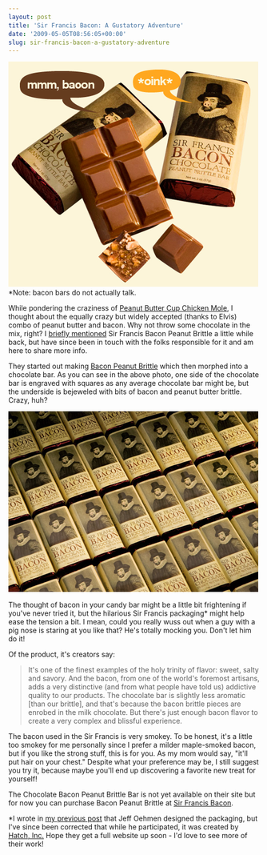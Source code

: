 ```yaml
---
layout: post
title: 'Sir Francis Bacon: A Gustatory Adventure'
date: '2009-05-05T08:56:05+00:00'
slug: sir-francis-bacon-a-gustatory-adventure
---
```

<img src='/images/uploads/2009/03/sir_francis_bacon_bar_02.jpg' alt='Sir Francis Bacon Peanut Butter Brittle Bar' class="yellowborder" />
*Note: bacon bars do not actually talk.

While pondering the craziness of <a href="http://www.cpbgallery.com/2009/04/28/peanut-butter-cup-chicken-mole/">Peanut Butter Cup Chicken Mole</a>, I thought about the equally crazy but widely accepted (thanks to Elvis) combo of peanut butter and bacon. Why not throw some chocolate in the mix, right? I <a href="http://www.cpbgallery.com/2009/03/10/the-national-peanut-boards-peanut-tasting-event-in-nyc/">briefly mentioned</a> Sir Francis Bacon Peanut Brittle a little while back, but have since been in touch with the folks responsible for it and am here to share more info.

They started out making <a href="http://www.baconpeanutbrittle.com/catalog/i1.html">Bacon Peanut Brittle</a> which then morphed into a chocolate bar. As you can see in the above photo, one side of the chocolate bar is engraved with squares as any average chocolate bar might be, but the underside is bejeweled with bits of bacon and peanut butter brittle. Crazy, huh?

<img src='/images/uploads/2009/03/sir_francis_bacon_bar_011.jpg' alt='Sir Francis Bacon Brittle' class="yellowborder"/>

The thought of bacon in your candy bar might be a little bit frightening if you've never tried it, but the hilarious Sir Francis packaging* might help ease the tension a bit. I mean, could you really wuss out when a guy with a pig nose is staring at you like that? He's totally mocking you. Don't let him do it!

Of the product, it's creators say:



<blockquote>It's one of the finest examples of the holy trinity of flavor: sweet, salty and savory. And the bacon, from one of the world's foremost artisans, adds a very distinctive (and from what people have told us) addictive quality to our products. The chocolate bar is slightly less aromatic [than our brittle], and that's because the bacon brittle pieces are enrobed in the milk chocolate. But there's just enough bacon flavor to create a very complex and blissful experience.</blockquote>



The bacon used in the Sir Francis is very smokey. To be honest, it's a little too smokey for me personally since I prefer a milder maple-smoked bacon, but if you like the strong stuff, this is for you. As my mom would say, "it'll put hair on your chest." Despite what your preference may be, I still suggest you try it, because maybe you'll end up discovering a favorite new treat for yourself!

The Chocolate Bacon Peanut Brittle Bar is not yet available on their site but for now you can purchase Bacon Peanut Brittle at <a href="http://www.baconpeanutbrittle.com/index.html">Sir Francis Bacon</a>.

*I wrote in <a href="http://www.cpbgallery.com/2009/03/10/the-national-peanut-boards-peanut-tasting-event-in-nyc/">my previous post</a> that Jeff Oehmen designed the packaging, but I've since been corrected that while he participated, it was created by <a href="http://www.hatchbigideas.com/">Hatch, Inc.</a> Hope they get a full website up soon - I'd love to see more of their work!
